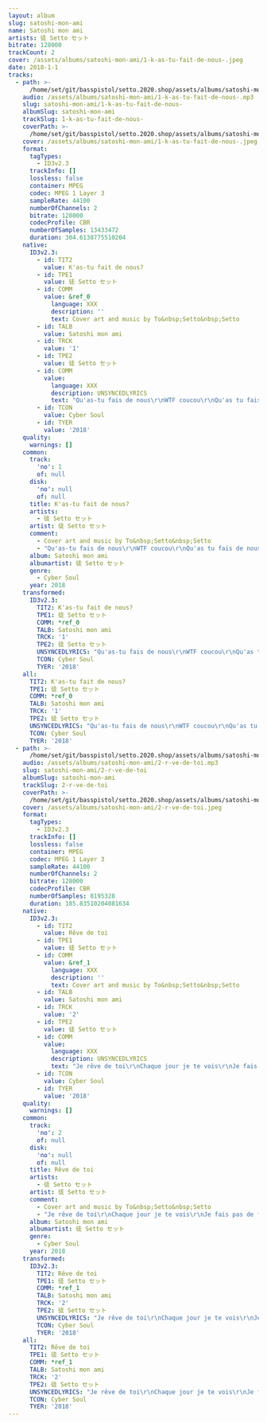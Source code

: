 ```yaml
---
layout: album
slug: satoshi-mon-ami
name: Satoshi mon ami
artists: 徒 Setto セット
bitrate: 128000
trackCount: 2
cover: /assets/albums/satoshi-mon-ami/1-k-as-tu-fait-de-nous-.jpeg
date: 2018-1-1
tracks:
  - path: >-
      /home/set/git/basspistol/setto.2020.shop/assets/albums/satoshi-mon-ami/1-k-as-tu-fait-de-nous-.mp3
    audio: /assets/albums/satoshi-mon-ami/1-k-as-tu-fait-de-nous-.mp3
    slug: satoshi-mon-ami/1-k-as-tu-fait-de-nous-
    albumSlug: satoshi-mon-ami
    trackSlug: 1-k-as-tu-fait-de-nous-
    coverPath: >-
      /home/set/git/basspistol/setto.2020.shop/assets/albums/satoshi-mon-ami/1-k-as-tu-fait-de-nous-.jpeg
    cover: /assets/albums/satoshi-mon-ami/1-k-as-tu-fait-de-nous-.jpeg
    format:
      tagTypes:
        - ID3v2.3
      trackInfo: []
      lossless: false
      container: MPEG
      codec: MPEG 1 Layer 3
      sampleRate: 44100
      numberOfChannels: 2
      bitrate: 128000
      codecProfile: CBR
      numberOfSamples: 13433472
      duration: 304.6138775510204
    native:
      ID3v2.3:
        - id: TIT2
          value: K'as-tu fait de nous?
        - id: TPE1
          value: 徒 Setto セット
        - id: COMM
          value: &ref_0
            language: XXX
            description: ''
            text: Cover art and music by To&nbsp;Setto&nbsp;Setto
        - id: TALB
          value: Satoshi mon ami
        - id: TRCK
          value: '1'
        - id: TPE2
          value: 徒 Setto セット
        - id: COMM
          value:
            language: XXX
            description: UNSYNCEDLYRICS
            text: "Qu'as-tu fais de nous\r\nWTF coucou\r\nQu'as tu fais de nous\r\nWTF coucou\r\n\r\nAcid est la tribe\r\nCyberpunk le game\r\nSur des reseau de bribe\r\non fait monter le fame\r\nMeme pas besoin de files\r\nIsole sur l'iles\r\non fait un tour au grotte\r\npour pas que la story capotte\r\n\r\nQu'as-tu fais de nous\r\nWTF coucou\r\nQu'as-tu fais de nous\r\nWTF coucou\r\n\r\nSi la police nous ajoute\r\nNouvelle vie nouveau compte\r\nOn tourne le dos au toute\r\non delete sans honte\r\nMeme pas besoin d'ecrire\r\ntu peux mäentendre rire\r\nen tour de face a face\r\nQui brise la glace\r\n\r\nQu'as-tu fais de nous\r\nWTF coucou\r\nQu'as tu fais de nous\r\nWTF coucou\r\n\r\n24 heures pour dechiffre\r\nOn dirait une invitation\r\nLa story que t'as balancer\r\nCryptokids une seul nation\r\ncelle des rave et du reve\r\nHilife a plein poumons\r\nLe flux n'as pas de treve\r\nEt en suede il mange du saumon\r\n\r\nQu'as-tu fais de nous\r\nWTF coucou\r\nQu'as tu fais de nous\r\nWTF coucou\r\nQu'as-tu fais de nous\r\nWTF coucou\r\nQu'as tu fais de nous\r\nWTF coucou\r\nQu'as-tu fais de nous\r\nWTF coucou\r\nQu'as tu fais de nous\r\nWTF coucou"
        - id: TCON
          value: Cyber Soul
        - id: TYER
          value: '2018'
    quality:
      warnings: []
    common:
      track:
        'no': 1
        of: null
      disk:
        'no': null
        of: null
      title: K'as-tu fait de nous?
      artists:
        - 徒 Setto セット
      artist: 徒 Setto セット
      comment:
        - Cover art and music by To&nbsp;Setto&nbsp;Setto
        - "Qu'as-tu fais de nous\r\nWTF coucou\r\nQu'as tu fais de nous\r\nWTF coucou\r\n\r\nAcid est la tribe\r\nCyberpunk le game\r\nSur des reseau de bribe\r\non fait monter le fame\r\nMeme pas besoin de files\r\nIsole sur l'iles\r\non fait un tour au grotte\r\npour pas que la story capotte\r\n\r\nQu'as-tu fais de nous\r\nWTF coucou\r\nQu'as-tu fais de nous\r\nWTF coucou\r\n\r\nSi la police nous ajoute\r\nNouvelle vie nouveau compte\r\nOn tourne le dos au toute\r\non delete sans honte\r\nMeme pas besoin d'ecrire\r\ntu peux mäentendre rire\r\nen tour de face a face\r\nQui brise la glace\r\n\r\nQu'as-tu fais de nous\r\nWTF coucou\r\nQu'as tu fais de nous\r\nWTF coucou\r\n\r\n24 heures pour dechiffre\r\nOn dirait une invitation\r\nLa story que t'as balancer\r\nCryptokids une seul nation\r\ncelle des rave et du reve\r\nHilife a plein poumons\r\nLe flux n'as pas de treve\r\nEt en suede il mange du saumon\r\n\r\nQu'as-tu fais de nous\r\nWTF coucou\r\nQu'as tu fais de nous\r\nWTF coucou\r\nQu'as-tu fais de nous\r\nWTF coucou\r\nQu'as tu fais de nous\r\nWTF coucou\r\nQu'as-tu fais de nous\r\nWTF coucou\r\nQu'as tu fais de nous\r\nWTF coucou"
      album: Satoshi mon ami
      albumartist: 徒 Setto セット
      genre:
        - Cyber Soul
      year: 2018
    transformed:
      ID3v2.3:
        TIT2: K'as-tu fait de nous?
        TPE1: 徒 Setto セット
        COMM: *ref_0
        TALB: Satoshi mon ami
        TRCK: '1'
        TPE2: 徒 Setto セット
        UNSYNCEDLYRICS: "Qu'as-tu fais de nous\r\nWTF coucou\r\nQu'as tu fais de nous\r\nWTF coucou\r\n\r\nAcid est la tribe\r\nCyberpunk le game\r\nSur des reseau de bribe\r\non fait monter le fame\r\nMeme pas besoin de files\r\nIsole sur l'iles\r\non fait un tour au grotte\r\npour pas que la story capotte\r\n\r\nQu'as-tu fais de nous\r\nWTF coucou\r\nQu'as-tu fais de nous\r\nWTF coucou\r\n\r\nSi la police nous ajoute\r\nNouvelle vie nouveau compte\r\nOn tourne le dos au toute\r\non delete sans honte\r\nMeme pas besoin d'ecrire\r\ntu peux mäentendre rire\r\nen tour de face a face\r\nQui brise la glace\r\n\r\nQu'as-tu fais de nous\r\nWTF coucou\r\nQu'as tu fais de nous\r\nWTF coucou\r\n\r\n24 heures pour dechiffre\r\nOn dirait une invitation\r\nLa story que t'as balancer\r\nCryptokids une seul nation\r\ncelle des rave et du reve\r\nHilife a plein poumons\r\nLe flux n'as pas de treve\r\nEt en suede il mange du saumon\r\n\r\nQu'as-tu fais de nous\r\nWTF coucou\r\nQu'as tu fais de nous\r\nWTF coucou\r\nQu'as-tu fais de nous\r\nWTF coucou\r\nQu'as tu fais de nous\r\nWTF coucou\r\nQu'as-tu fais de nous\r\nWTF coucou\r\nQu'as tu fais de nous\r\nWTF coucou"
        TCON: Cyber Soul
        TYER: '2018'
    all:
      TIT2: K'as-tu fait de nous?
      TPE1: 徒 Setto セット
      COMM: *ref_0
      TALB: Satoshi mon ami
      TRCK: '1'
      TPE2: 徒 Setto セット
      UNSYNCEDLYRICS: "Qu'as-tu fais de nous\r\nWTF coucou\r\nQu'as tu fais de nous\r\nWTF coucou\r\n\r\nAcid est la tribe\r\nCyberpunk le game\r\nSur des reseau de bribe\r\non fait monter le fame\r\nMeme pas besoin de files\r\nIsole sur l'iles\r\non fait un tour au grotte\r\npour pas que la story capotte\r\n\r\nQu'as-tu fais de nous\r\nWTF coucou\r\nQu'as-tu fais de nous\r\nWTF coucou\r\n\r\nSi la police nous ajoute\r\nNouvelle vie nouveau compte\r\nOn tourne le dos au toute\r\non delete sans honte\r\nMeme pas besoin d'ecrire\r\ntu peux mäentendre rire\r\nen tour de face a face\r\nQui brise la glace\r\n\r\nQu'as-tu fais de nous\r\nWTF coucou\r\nQu'as tu fais de nous\r\nWTF coucou\r\n\r\n24 heures pour dechiffre\r\nOn dirait une invitation\r\nLa story que t'as balancer\r\nCryptokids une seul nation\r\ncelle des rave et du reve\r\nHilife a plein poumons\r\nLe flux n'as pas de treve\r\nEt en suede il mange du saumon\r\n\r\nQu'as-tu fais de nous\r\nWTF coucou\r\nQu'as tu fais de nous\r\nWTF coucou\r\nQu'as-tu fais de nous\r\nWTF coucou\r\nQu'as tu fais de nous\r\nWTF coucou\r\nQu'as-tu fais de nous\r\nWTF coucou\r\nQu'as tu fais de nous\r\nWTF coucou"
      TCON: Cyber Soul
      TYER: '2018'
  - path: >-
      /home/set/git/basspistol/setto.2020.shop/assets/albums/satoshi-mon-ami/2-r-ve-de-toi.mp3
    audio: /assets/albums/satoshi-mon-ami/2-r-ve-de-toi.mp3
    slug: satoshi-mon-ami/2-r-ve-de-toi
    albumSlug: satoshi-mon-ami
    trackSlug: 2-r-ve-de-toi
    coverPath: >-
      /home/set/git/basspistol/setto.2020.shop/assets/albums/satoshi-mon-ami/2-r-ve-de-toi.jpeg
    cover: /assets/albums/satoshi-mon-ami/2-r-ve-de-toi.jpeg
    format:
      tagTypes:
        - ID3v2.3
      trackInfo: []
      lossless: false
      container: MPEG
      codec: MPEG 1 Layer 3
      sampleRate: 44100
      numberOfChannels: 2
      bitrate: 128000
      codecProfile: CBR
      numberOfSamples: 8195328
      duration: 185.83510204081634
    native:
      ID3v2.3:
        - id: TIT2
          value: Rêve de toi
        - id: TPE1
          value: 徒 Setto セット
        - id: COMM
          value: &ref_1
            language: XXX
            description: ''
            text: Cover art and music by To&nbsp;Setto&nbsp;Setto
        - id: TALB
          value: Satoshi mon ami
        - id: TRCK
          value: '2'
        - id: TPE2
          value: 徒 Setto セット
        - id: COMM
          value:
            language: XXX
            description: UNSYNCEDLYRICS
            text: "Je rêve de toi\r\nChaque jour je te vois\r\nJe fais pas de faux pas\r\nToujours des commentaires sympas\r\n\r\nTa vie est belle\r\nÇa se voit sur les cocotiers\r\nMais mon label\r\nNe pourras pas me déployer\r\n\r\nUne fois, chaque fois, que mon téléphone\r\nS’allume, s’éclaire, sonne le vibraphone\r\nJ’espère, c'est claire, que c'est la bonne\r\nFois en moi, mais cette fois, ce n'est pas toi\r\n\r\nJ'ajoute des cœurs\r\nA tous les poste que tu publies\r\nJ’envoie des merdes\r\nA tous les cons qui t'humilient\r\n\r\nTa vie radieuse\r\nIllumine mes après-midi\r\nQuand je me lève\r\nAprès avoir perdu encore une nuit\r\n\r\nUne fois, chaque fois, que mon téléphone\r\nS’allume, s’éclaire, sonne le vibraphone\r\nJ’espère, c'est claire, que c'est la bonne\r\nFois en moi, mais cette fois, toujours pas toi"
        - id: TCON
          value: Cyber Soul
        - id: TYER
          value: '2018'
    quality:
      warnings: []
    common:
      track:
        'no': 2
        of: null
      disk:
        'no': null
        of: null
      title: Rêve de toi
      artists:
        - 徒 Setto セット
      artist: 徒 Setto セット
      comment:
        - Cover art and music by To&nbsp;Setto&nbsp;Setto
        - "Je rêve de toi\r\nChaque jour je te vois\r\nJe fais pas de faux pas\r\nToujours des commentaires sympas\r\n\r\nTa vie est belle\r\nÇa se voit sur les cocotiers\r\nMais mon label\r\nNe pourras pas me déployer\r\n\r\nUne fois, chaque fois, que mon téléphone\r\nS’allume, s’éclaire, sonne le vibraphone\r\nJ’espère, c'est claire, que c'est la bonne\r\nFois en moi, mais cette fois, ce n'est pas toi\r\n\r\nJ'ajoute des cœurs\r\nA tous les poste que tu publies\r\nJ’envoie des merdes\r\nA tous les cons qui t'humilient\r\n\r\nTa vie radieuse\r\nIllumine mes après-midi\r\nQuand je me lève\r\nAprès avoir perdu encore une nuit\r\n\r\nUne fois, chaque fois, que mon téléphone\r\nS’allume, s’éclaire, sonne le vibraphone\r\nJ’espère, c'est claire, que c'est la bonne\r\nFois en moi, mais cette fois, toujours pas toi"
      album: Satoshi mon ami
      albumartist: 徒 Setto セット
      genre:
        - Cyber Soul
      year: 2018
    transformed:
      ID3v2.3:
        TIT2: Rêve de toi
        TPE1: 徒 Setto セット
        COMM: *ref_1
        TALB: Satoshi mon ami
        TRCK: '2'
        TPE2: 徒 Setto セット
        UNSYNCEDLYRICS: "Je rêve de toi\r\nChaque jour je te vois\r\nJe fais pas de faux pas\r\nToujours des commentaires sympas\r\n\r\nTa vie est belle\r\nÇa se voit sur les cocotiers\r\nMais mon label\r\nNe pourras pas me déployer\r\n\r\nUne fois, chaque fois, que mon téléphone\r\nS’allume, s’éclaire, sonne le vibraphone\r\nJ’espère, c'est claire, que c'est la bonne\r\nFois en moi, mais cette fois, ce n'est pas toi\r\n\r\nJ'ajoute des cœurs\r\nA tous les poste que tu publies\r\nJ’envoie des merdes\r\nA tous les cons qui t'humilient\r\n\r\nTa vie radieuse\r\nIllumine mes après-midi\r\nQuand je me lève\r\nAprès avoir perdu encore une nuit\r\n\r\nUne fois, chaque fois, que mon téléphone\r\nS’allume, s’éclaire, sonne le vibraphone\r\nJ’espère, c'est claire, que c'est la bonne\r\nFois en moi, mais cette fois, toujours pas toi"
        TCON: Cyber Soul
        TYER: '2018'
    all:
      TIT2: Rêve de toi
      TPE1: 徒 Setto セット
      COMM: *ref_1
      TALB: Satoshi mon ami
      TRCK: '2'
      TPE2: 徒 Setto セット
      UNSYNCEDLYRICS: "Je rêve de toi\r\nChaque jour je te vois\r\nJe fais pas de faux pas\r\nToujours des commentaires sympas\r\n\r\nTa vie est belle\r\nÇa se voit sur les cocotiers\r\nMais mon label\r\nNe pourras pas me déployer\r\n\r\nUne fois, chaque fois, que mon téléphone\r\nS’allume, s’éclaire, sonne le vibraphone\r\nJ’espère, c'est claire, que c'est la bonne\r\nFois en moi, mais cette fois, ce n'est pas toi\r\n\r\nJ'ajoute des cœurs\r\nA tous les poste que tu publies\r\nJ’envoie des merdes\r\nA tous les cons qui t'humilient\r\n\r\nTa vie radieuse\r\nIllumine mes après-midi\r\nQuand je me lève\r\nAprès avoir perdu encore une nuit\r\n\r\nUne fois, chaque fois, que mon téléphone\r\nS’allume, s’éclaire, sonne le vibraphone\r\nJ’espère, c'est claire, que c'est la bonne\r\nFois en moi, mais cette fois, toujours pas toi"
      TCON: Cyber Soul
      TYER: '2018'
---
```

